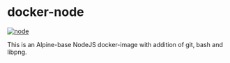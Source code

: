 # docker-node

[![node](https://img.shields.io/badge/node-v10.15.3-blue.svg)](https://nodejs.org/en/)

This is an Alpine-base NodeJS docker-image with addition of git, bash and libpng.
